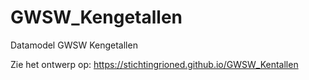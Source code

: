 # GWSW_Kengetallen
Datamodel GWSW Kengetallen


Zie het ontwerp op: https://stichtingrioned.github.io/GWSW_Kentallen
